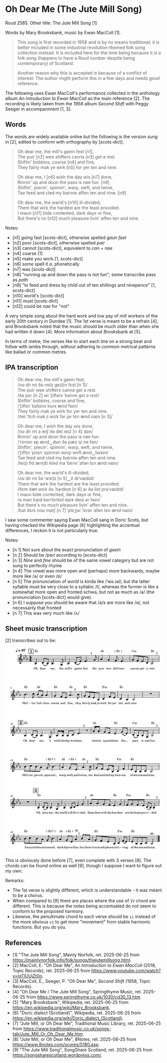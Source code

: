 # Oh Dear Me (The Jute Mill Song)
Roud 2585. Other title: The Jute Mill Song [1]

Words by Mary Brooksbank, music by Ewan MacColl [1].

> This song is first recorded in 1958 and is by no means traditional; it is better included in some industrial revolution-themed folk song collection instead. It is included here for the time being because it *is* a folk song (happens to have a Roud number despite being contemporary) of Scotland.
>
> Another reason why this is accepted is because of a conflict of interest: The author might perform this in a few days and needs good reference.

The following uses Ewan MacColl's performance collected in the anthology album *An Introduction to Ewan MacColl* as the main reference [2]. The recording is likely taken from the 1958 album *Second Shift* with Peggy Seeger in accompaniment [1, 3].

## Words

The words are widely available online but the following is the version sung in [2], edited to conform with orthography by [scots-dict].

> Oh dear me, the mill's gaein fest [n1],  
> The puir [n2] wee shifters canna [n3] get a rest.  
> Shiftin' bobbins, coorse [n4] and fine,  
> They fairly mak ye wirk [n5] for yer ten and nine.  
>
> Oh dear me, I [n6] wish the day wis [n7] done,  
> Rinnin' up and doon the pass is nae fun. [n8]  
> Shiftin', piecin', spinnin', warp, weft, and twine,  
> Tae feed and cled my bairnie affen ten and nine. [n9]  
>
> Oh dear me, the warld's [n10] ill-divided,  
> Them that wirk the hardest are the least provided.  
> I maun [n11] bide contented, dark days or fine,  
> But there's no [n12] much pleasure livin' affen ten and nine.  

Notes:
- [n1] going fast [scots-dict], otherwise spelled *gaun fast*
- [n2] poor [scots-dict], otherwise spelled *pair*
- [n3] cannot [scots-dict], equivalent to *can* + *nae*
- [n4] coarse [1]
- [n5] make you work [1, scots-dict]
- [n6] some spell it *a*, phonetically
- [n7] was [scots-dict]
- [n8] "running up and down the pass is not fun"; some transcribe *pass* as *path*
- [n9] "to feed and dress by child out of ten shillings and ninepence" [1, scots-dict]
- [n10] world's [scots-dict]
- [n11] must [scots-dict]
- [n12] could be *nae* for "not"

A very simple song about the hard work and low pay of mill workers of the early 20th century in Dundee [1]. The 1st verse is meant to be a refrain [4], and Brooksbank noted that the music should be much older than when she had written it down [4]. More information about Brooksbank at [5].

In terms of metre, the verses like to start each line on a strong beat and follow with iambs through, without adhering to common metrical patterns like ballad or common metres.

## IPA transcription

> Oh dear me, the mill's gaein fest,  
> /oʊ diɾ mi ðə mɪlz ge(ɪ)n fɛst [n 1]/  
> The puir wee shifters canna get a rest.  
> /ðə pɛɾ [n 2] wi ˈʃɪftəɾs ˈkanne gɛt ə ɾɛst/  
> Shiftin' bobbins, coorse and fine,  
> /ˈʃɪftɪn ˈbɒbɪns kʊɾs ænd fəɪn/  
> They fairly mak ye wirk for yer ten and nine.  
> /ðeɪ ˈfɛɾli mak ji wɪɾk fəɾ jəɾ tɛn ænd naɪn [n 3]/  
>
> Oh dear me, I wish the day wis done,  
> /oʊ diɾ mi a wɪʃ ðə deɪ wɪz [n 4] dən/  
> Rinnin' up and doon the pass is nae fun.  
> /ˈrɪnnɪn əp ænd‿dʉn ðə pæs ɪz ne fən/  
> Shiftin', piecin', spinnin', warp, weft, and twine,  
> /ˈʃɪftɪn ˈpisɪn ˈspɪnnɪn wɒɾp wɛft ænd‿twəɪn/  
> Tae feed and cled my bairnie affen ten and nine.  
> /te(ɪ) fid æn(d) kled ma ˈbeɾni ˈafən tɛn ænd naɪn/  
>
> Oh dear me, the warld's ill-divided,  
> /oʊ diɾ mi ðə ˈwɜɾl̩z [n 5]‿ɪl dɪˈvaɪdɪd/  
> Them that wirk the hardest are the least provided.  
> /ðɛm ðæt wɪɾk ðə ˈhaɾdest [n 6] aɾ ðə list prəˈvaɪdɪd/  
> I maun bide contented, dark days or fine,  
> /a mən baɪd kənˈtɛntɪd daɾk deɪs əɾ fəɪn/  
> But there's no much pleasure livin' affen ten and nine.  
> /bət ðɛɾs noʊ mətʃ [n 7] ˈplɛʒəɾ ˈlɪvɪn ˈafən tɛn ænd naɪn/  

I saw some commenter saying Ewan MacColl sang in Doric Scots, but having checked the Wikipedia page [6] highlighting the accentual differences, I reckon it is not particularly true.

Notes:
- [n 1] Not sure about the exact pronunciation of *gaein*
- [n 2] Should be /peɾ/ according to [scots-dict]
- [n 3] *Nine* and *fine* should be of the same vowel category but are not sung to perfectly rhyme
- [n 4] The vowel was more open and (perhaps) more backwards, maybe more like /ə/ or even /ɒ/
- [n 5] The pronunciation of *world* is kinda like /ˈwə.ɾəl/, but the latter syllable must be very close to a syllabic /l/, whereas the former is like a somewhat more open and fronted schwa, but not as much as /a/ (the pronunciation [scots-dict] would give).
- [n 6] I suppose you should be aware that /a/s are more like /ɑ/, not necessarily that fronted
- [n 7] This was very much like /ʌ/

## Sheet music transcription

[2] transcribes out to be:

![image](./music/Oh%20Dear%20Me%20(The%20Jute%20Mill%20Song).png)

This is obviously done before [7], even complete with 3 verses [8]. The chords can be found online as well [9], though I suppose I want to figure out my own.

Remarks:
- The 1st verse is slightly different, which is understandable - it was meant to be a chorus.
- When compared to [9] there are places where the use of `IV` chord are different. This is because the notes being accentuated do not seem to conform to the proposed harmony.
- Likewise, the penultimate chord to each verse should be `ii` instead of the more obvious `vi` to get more "movement" from stable harmonic functions. But you do you.

## References

- [1] "The Jute Mill Song", Mainly Norfolk, ret. 2025-06-25 from https://mainlynorfolk.info/folk/songs/thejutemillsong.html.
- [2] MacColl, E. "Oh Dear Me", *An Introduction to Ewan MacColl* (2018, Topic Records), ret. 2025-06-25 from https://www.youtube.com/watch?v=lqTlUUjZt0o.
- [3] MacColl, E., Seeger, P. "Oh Dear Me", *Second Shift* (1958, Topic Records).
- [4] "Oh Dear Me / The Jute Mill Song", Springthyme Music, ret. 2025-06-25 from https://www.springthyme.co.uk/1030/cd30_13.htm.
- [5] "Mary Brooksbank", Wikipedia, ret. 2025-06-25 from https://en.wikipedia.org/wiki/Mary_Brooksbank.
- [6] "Doric dialect (Scotland)", Wikipedia, ret. 2025-06-25 from https://en.wikipedia.org/wiki/Doric_dialect_(Scotland).
- [7] "Jute Mill, or Oh Dear Me", Traditional Music Library, ret. 2025-06-25 from https://www.traditionalmusic.co.uk/songs-tab/Jute_Mill_Or_Oh_Dear_Me.htm.
- [8] "Jute Mill, or Oh Dear Me", 8Notes, ret. 2025-06-25 from https://www.8notes.com/scores/5180.asp.
- [9] "The Jute Mill Song", SongShare Scotland, ret. 2025-06-25 from https://songsharescotland.wordpress.com/.